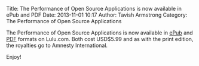 Title: The Performance of Open Source Applications is now available in ePub and PDF
Date: 2013-11-01 10:17
Author: Tavish Armstrong
Category: The Performance of Open Source Applications

The Performance of Open Source Applications is now available in [ePub][epub]
and [PDF][pdf] formats on Lulu.com. Both cost USD$5.99 and as with the print
edition, the royalties go to Amnesty International.

Enjoy!

[epub]: http://www.lulu.com/shop/tavish-armstrong/the-performance-of-open-source-applications/ebook/product-21277893.html
[pdf]: http://www.lulu.com/shop/tavish-armstrong/the-performance-of-open-source-applications/ebook/product-21278013.html
[buy]: http://aosabook.org/en/buy.html

